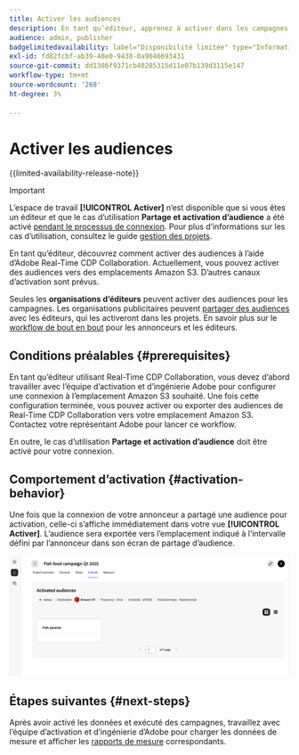 ```yaml
---
title: Activer les audiences
description: En tant qu’éditeur, apprenez à activer dans les campagnes les audiences partagées avec vous par votre collaborateur.
audience: admin, publisher
badgelimitedavailability: label="Disponibilité limitée" type="Informative" url="https://helpx.adobe.com/legal/product-descriptions/real-time-customer-data-platform-collaboration.html newtab=true"
exl-id: fd82fcbf-ab39-48e0-9438-0a9046693431
source-git-commit: dd1386f9371cb40285315d11e07b139d3115e147
workflow-type: tm+mt
source-wordcount: '268'
ht-degree: 3%

---
```


# Activer les audiences

{{limited-availability-release-note}}

>[!IMPORTANT]
>
>L’espace de travail **[!UICONTROL Activer]** n’est disponible que si vous êtes un éditeur et que le cas d’utilisation **Partage et activation d’audience** a été activé [pendant le processus de connexion](../connect/establishing-connections.md#connection-settings). Pour plus d’informations sur les cas d’utilisation, consultez le guide [gestion des projets](./manage-projects.md#project-use-cases).

En tant qu’éditeur, découvrez comment activer des audiences à l’aide d’Adobe Real-Time CDP Collaboration. Actuellement, vous pouvez activer des audiences vers des emplacements Amazon S3. D’autres canaux d’activation sont prévus.

Seules les **organisations d’éditeurs** peuvent activer des audiences pour les campagnes. Les organisations publicitaires peuvent [partager des audiences](/help/guide/collaborate/share.md) avec les éditeurs, qui les activeront dans les projets. En savoir plus sur le [workflow de bout en bout](/help/guide/end-to-end-workflow.md) pour les annonceurs et les éditeurs.

## Conditions préalables {#prerequisites}

En tant qu’éditeur utilisant Real-Time CDP Collaboration, vous devez d’abord travailler avec l’équipe d’activation et d’ingénierie Adobe pour configurer une connexion à l’emplacement Amazon S3 souhaité. Une fois cette configuration terminée, vous pouvez activer ou exporter des audiences de Real-Time CDP Collaboration vers votre emplacement Amazon S3. Contactez votre représentant Adobe pour lancer ce workflow.

En outre, le cas d’utilisation **Partage et activation d’audience** doit être activé pour votre connexion.

## Comportement d’activation {#activation-behavior}

Une fois que la connexion de votre annonceur a partagé une audience pour activation, celle-ci s’affiche immédiatement dans votre vue **[!UICONTROL Activer]**. L’audience sera exportée vers l’emplacement indiqué à l’intervalle défini par l’annonceur dans son écran de partage d’audience.

![Activer le workflow vers une destination Amazon S3.](/help/assets/collaborate/activate/activate-to-amazon-s3.png)

## Étapes suivantes {#next-steps}

Après avoir activé les données et exécuté des campagnes, travaillez avec l’équipe d’activation et d’ingénierie d’Adobe pour charger les données de mesure et afficher les [rapports de mesure](/help/guide/collaborate/measure.md) correspondants.
